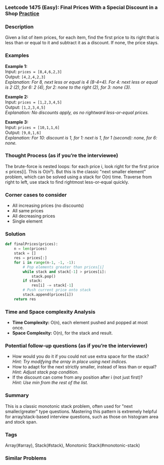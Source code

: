 ### Leetcode 1475 (Easy): Final Prices With a Special Discount in a Shop [Practice](https://leetcode.com/problems/final-prices-with-a-special-discount-in-a-shop)

### Description  
Given a list of item prices, for each item, find the first price to its right that is less than or equal to it and subtract it as a discount. If none, the price stays.

### Examples  
**Example 1:**  
Input: `prices = [8,4,6,2,3]`  
Output: `[4,2,4,2,3]`  
*Explanation: For 8, next less or equal is 4 (8-4=4). For 4: next less or equal is 2 (2), for 6: 2 (4), for 2: none to the right (2), for 3: none (3).*

**Example 2:**  
Input: `prices = [1,2,3,4,5]`  
Output: `[1,2,3,4,5]`  
*Explanation: No discounts apply, as no rightward less-or-equal prices.*

**Example 3:**  
Input: `prices = [10,1,1,6]`  
Output: `[9,0,1,6]`  
*Explanation: For 10: discount is 1, for 1: next is 1, for 1 (second): none, for 6: none.*

### Thought Process (as if you’re the interviewee)  
The brute-force is nested loops: for each price i, look right for the first price ≤ prices[i]. This is O(n²). But this is the classic "next smaller element" problem, which can be solved using a stack for O(n) time. Traverse from right to left, use stack to find rightmost less-or-equal quickly.

### Corner cases to consider  
- All increasing prices (no discounts)
- All same prices
- All decreasing prices
- Single element

### Solution

```python
def finalPrices(prices):
    n = len(prices)
    stack = []
    res = prices[:]
    for i in range(n-1, -1, -1):
        # Pop elements greater than prices[i]
        while stack and stack[-1] > prices[i]:
            stack.pop()
        if stack:
            res[i] -= stack[-1]
        # Push current price onto stack
        stack.append(prices[i])
    return res
```

### Time and Space complexity Analysis  
- **Time Complexity:** O(n), each element pushed and popped at most once.
- **Space Complexity:** O(n), for the stack and result.

### Potential follow-up questions (as if you’re the interviewer)  
- How would you do it if you could not use extra space for the stack?  
  *Hint: Try modifying the array in place using next indices.*
- How to adapt for the next strictly smaller, instead of less than or equal?  
  *Hint: Adjust stack pop condition.*
- If the discount can come from any position after i (not just first)?  
  *Hint: Use min from the rest of the list.*

### Summary
This is a classic monotonic stack problem, often used for "next smaller/greater" type questions. Mastering this pattern is extremely helpful for array/stack-based interview questions, such as those on histogram area and stock span.

### Tags
Array(#array), Stack(#stack), Monotonic Stack(#monotonic-stack)

### Similar Problems
